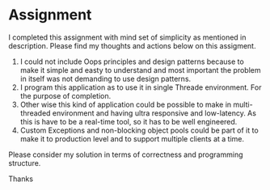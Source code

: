 # Assignment

I completed this assignment with mind set of simplicity as mentioned in description. 
Please find my thoughts and actions below on this assigment.

1. I could not include Oops principles and design patterns because to make it simple and easty to understand and most important the problem in itself was not demanding to use design patterns.
2. I program this application as to use it in single Threade environment. For the purpose of completion.
3. Other wise this kind of application could be possible to make in multi-threaded environment and having ultra responsive and low-latency. As this is have to be a real-time tool, so it has to be well engineered.
4. Custom Exceptions and non-blocking object pools could be part of it to make it to production level and to support multiple clients at a time.

Please consider my solution in terms of correctness and programming structure. 

Thanks
